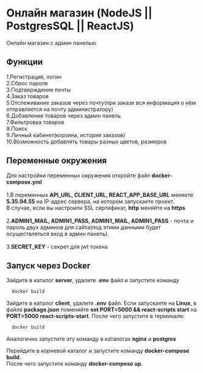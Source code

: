 
# Онлайн магазин (NodeJS || PostgresSQL || ReactJS)
Онлайн магазин с админ панелью


## Функции

1.Регистрация, логин <br />
2.Сброс пароля <br />
3.Подтверждение почты <br />
4.Заказ товаров <br />
5.Отслеживание заказов через почту(при заказе вся информация о нём отправляется на почту администратору) <br />
6.Добавление товаров через админ панель <br />
7.Фильтровка товаров <br />
8.Поиск <br />
9.Личный кабинет(корзина, история заказов) <br />
10.Возможность добавлять товары разных цветов, размеров <br />

## Переменные окружения

Для настройки переменных окружения откройте файл **docker-compose.yml** <br />
<br />
1.В переменных **API_URL, CLIENT_URL, REACT_APP_BASE_URL** меняете **5.35.94.55** на IP-адрес сервера, на котором запускаете проект. <br /> В случае, если вы настроили SSL сертификат, **http** меняйте на **https** <br />
<br />
2.**ADMIN1_MAIL, ADMIN1_PASS, ADMIN1_MAIL, ADMIN1_PASS** - почта и пароль двух админов для сайта(под этими данными будет осуществляться вход в админ панель). <br />
<br />
3.**SECRET_KEY** - секрет для jwt токена

## Запуск через Docker

Зайдите в каталог **server**, удалите **.env** файл и запустите команду

```bash
  docker build
```

Зайдите в каталог **client**, удалите **.env** файл. Если запускаете на **Linux**, в файле
**package.json** поменяйте **set PORT=5000 && react-scripts start** на **PORT=5000 react-scripts-start**. После чего запустите в терминале:

```bash
  docker build
```
Аналогично запустите эту команду в каталогах **nginx** и **postgres**

Перейдите в корневой каталог и запустите команду **docker-compose build**. <br />
После чего запустите команду **docker-compose up**.


